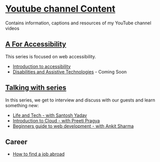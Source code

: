 # [Youtube channel Content](https://www.youtube.com/channel/UCzv8q9-tSIQuTDzgB1BgXMQ)
Contains information, captions and resources of my YouTube channel videos

## [A For Accessibility](https://www.youtube.com/watch?v=q1nQ0VA4vYw&list=PLS4ZXsZEb51apvOoBE_HukoWpcDXnGJ7y)
This series is focused on web accessibility.

- [Introduction to accessibility](https://github.com/anuk79/youtube-content/blob/main/AForAccessibility/WhatIsAccessibility.md)
- [Disabilities and Assistive Technologies](https://github.com/anuk79/youtube-content/blob/main/AForAccessibility/Disabilities.md) - Coming Soon


## [Talking with series](https://www.youtube.com/playlist?list=PLS4ZXsZEb51Ze78JH1jLxUiDLBXODuJfe)
In this series, we get to interview and discuss with our guests and learn something new:
- [Life and Tech - with Santosh Yadav](https://github.com/anuk79/youtube-content/blob/main/Talking%20with%20Series/Life_and_tech_with_Santosh/index.md)
- [Introduction to Cloud - with Preeti Pragya](https://github.com/anuk79/youtube-content/blob/main/Talking%20with%20Series/Introduction_to_cloud_with_Preeti/index.md)
- [Beginners guide to web development - with Ankit Sharma](https://github.com/anuk79/youtube-content/blob/main/Talking%20with%20Series/Beginners_guide_to_web_development_with_Ankit/index.md)

## Career
- [How to find a job abroad](https://youtu.be/GpfWMpdE87w)


